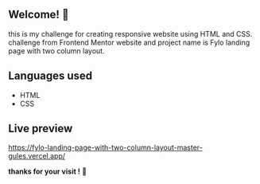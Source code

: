 ## Welcome! 👋

this is my challenge for creating responsive website using HTML and CSS.
challenge from Frontend Mentor website and project name is Fylo landing page with two column layout.

## Languages used

- HTML
- CSS

## Live preview
https://fylo-landing-page-with-two-column-layout-master-gules.vercel.app/


**thanks for your visit !** 🚀

